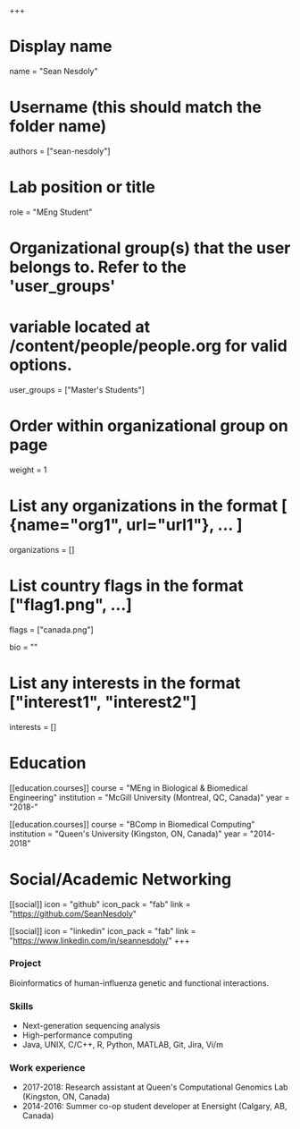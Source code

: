 +++
# Display name
name = "Sean Nesdoly"

# Username (this should match the folder name)
authors = ["sean-nesdoly"]

# Lab position or title
role = "MEng Student"

# Organizational group(s) that the user belongs to. Refer to the 'user_groups'
# variable located at /content/people/people.org for valid options.
user_groups = ["Master's Students"]

# Order within organizational group on page
weight = 1

# List any organizations in the format [ {name="org1", url="url1"}, ... ]
organizations = []

# List country flags in the format ["flag1.png", ...]
flags = ["canada.png"]

bio = ""

# List any interests in the format ["interest1", "interest2"]
interests = []

# Education
[[education.courses]]
course = "MEng in Biological & Biomedical Engineering"
institution = "McGill University (Montreal, QC, Canada)"
year = "2018-"

[[education.courses]]
course = "BComp in Biomedical Computing"
institution = "Queen's University (Kingston, ON, Canada)"
year = "2014-2018"

# Social/Academic Networking
[[social]]
  icon = "github"
  icon_pack = "fab"
  link = "https://github.com/SeanNesdoly"

[[social]]
  icon = "linkedin"
  icon_pack = "fab"
  link = "https://www.linkedin.com/in/seannesdoly/"
+++

### Project
Bioinformatics of human-influenza genetic and functional interactions.

### Skills
- Next-generation sequencing analysis
- High-performance computing
- Java, UNIX, C/C++, R, Python, MATLAB, Git, Jira, Vi/m

### Work experience
- 2017-2018: Research assistant at Queen's Computational Genomics Lab (Kingston,
  ON, Canada)
- 2014-2016: Summer co-op student developer at Enersight (Calgary, AB, Canada)
